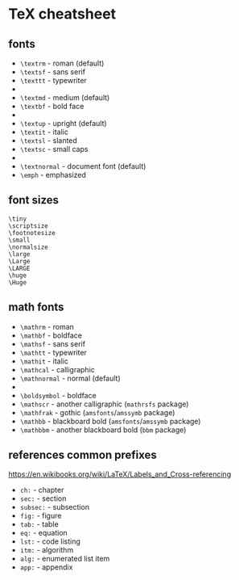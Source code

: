 # TeX cheatsheet
## fonts
* `\textrm` - roman (default)
* `\textsf` - sans serif
* `\texttt` - typewriter
*
* `\textmd` - medium (default)
* `\textbf` - bold face
*
* `\textup` - upright (default)
* `\textit` - italic
* `\textsl` - slanted
* `\textsc` - small caps
*
* `\textnormal` - document font (default)
* `\emph` - emphasized


## font sizes
```
\tiny
\scriptsize
\footnotesize
\small
\normalsize
\large
\Large
\LARGE
\huge
\Huge
```


## math fonts
* `\mathrm` - roman
* `\mathbf` - boldface
* `\mathsf` - sans serif
* `\mathtt` - typewriter
* `\mathit` - italic
* `\mathcal` - calligraphic
* `\mathnormal` - normal (default)
* 
* `\boldsymbol` - boldface
* `\mathscr` - another calligraphic (`mathrsfs` package)
* `\mathfrak` - gothic (`amsfonts`/`amssymb` package)
* `\mathbb` - blackboard bold (`amsfonts`/`amssymb` package)
* `\mathbbm` - another blackboard bold (`bbm` package)


## references common prefixes
https://en.wikibooks.org/wiki/LaTeX/Labels_and_Cross-referencing
* `ch:` - chapter
* `sec:` - section
* `subsec:` - subsection
* `fig:` - figure
* `tab:` - table
* `eq:` - equation
* `lst:` - code listing
* `itm:` - algorithm
* `alg:` - enumerated list item
* `app:` - appendix
